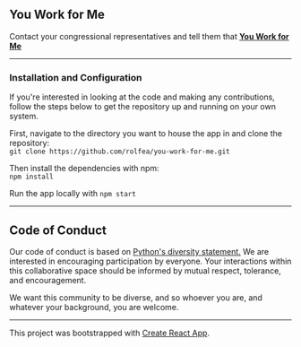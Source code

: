 ## **You Work for Me**
Contact your congressional representatives and tell them that
[**You Work for Me**](https://you-work-for-me.netlify.com)
___
### Installation and Configuration

If you're interested in looking at the code and making any contributions, follow the steps below to get the repository up and running on your own system.  

First, navigate to the directory you want to house the app in and clone the repository:  
`git clone https://github.com/rolfea/you-work-for-me.git `  

Then install the dependencies with npm:  
`npm install`  

Run the app locally with `npm start`
___  
## Code of Conduct
Our code of conduct is based on [Python's diversity statement.](https://www.python.org/community/diversity/) We are interested in encouraging participation by everyone. Your interactions within this collaborative space should be informed by mutual respect, tolerance, and encouragement.  

We want this community to be diverse, and so whoever you are, and whatever your background, you are welcome.
___

This project was bootstrapped with [Create React App](https://github.com/facebookincubator/create-react-app).
